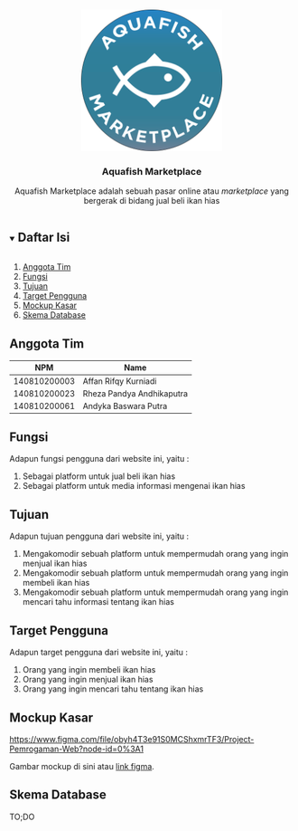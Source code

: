 <!-- Logo Proyek -->
<br />
<p align="center">
  <a href="https://github.com/github_username/repo_name">
    <img src="logo1.png" alt="Logo" width="250" height="250">
  </a>

  <h3 align="center">Aquafish Marketplace</h3>

  <p align="center">
    Aquafish Marketplace adalah sebuah pasar online atau <i>marketplace</i> yang bergerak di bidang jual beli ikan hias
  </p>
</p>

<!-- Daftar Isi -->
<details open="open">
  <summary><h2 style="display: inline-block">Daftar Isi</h2></summary>
  <ol>
    <li><a href="#anggota-tim">Anggota Tim</a></li>
    <li><a href="#fungsi">Fungsi</a></li>
    <li><a href="#tujuan">Tujuan</a></li>
    <li><a href="#target-pengguna">Target Pengguna</a></li>
    <li><a href="#mockup-kasar">Mockup Kasar</a></li>
    <li><a href="#skema-database">Skema Database</a></li>
  </ol>
</details>

<!-- Anggota Tim -->
## Anggota Tim
| NPM           | Name        |
| ------------- |-------------|
| 140810200003  | Affan Rifqy Kurniadi    |
| 140810200023  | Rheza Pandya Andhikaputra    |
| 140810200061  | Andyka Baswara Putra   |

<!-- Fungsi -->
## Fungsi

Adapun fungsi pengguna dari website ini, yaitu :
1. Sebagai platform untuk jual beli ikan hias
2. Sebagai platform untuk media informasi mengenai ikan hias

<!-- Tujuan -->
## Tujuan

Adapun tujuan pengguna dari website ini, yaitu :
1. Mengakomodir sebuah platform untuk mempermudah orang yang ingin menjual ikan hias
2. Mengakomodir sebuah platform untuk mempermudah orang yang ingin membeli ikan hias
3. Mengakomodir sebuah platform untuk mempermudah orang yang ingin mencari tahu informasi tentang ikan hias

<!-- Target Pengguna -->
## Target Pengguna

Adapun target pengguna dari website ini, yaitu :
1. Orang yang ingin membeli ikan hias
2. Orang yang ingin menjual ikan hias
3. Orang yang ingin mencari tahu tentang ikan hias

<!-- Mockup Kasar -->
## Mockup Kasar
https://www.figma.com/file/obyh4T3e91S0MCShxmrTF3/Project-Pemrogaman-Web?node-id=0%3A1


Gambar mockup di sini atau [link figma](https://figma.com/).

<!-- Skema Database -->
## Skema Database

TO;DO
